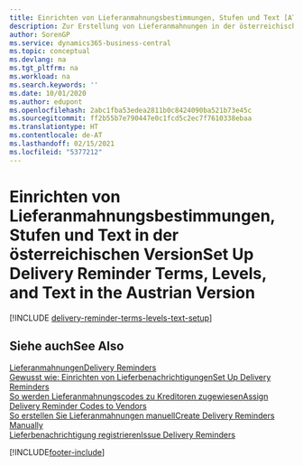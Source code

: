 ```yaml
---
title: Einrichten von Lieferanmahnungsbestimmungen, Stufen und Text [AT]
description: Zur Erstellung von Lieferanmahnungen in der österreichischen Version müssen Sie bestimmte Aufgaben einrichten.
author: SorenGP
ms.service: dynamics365-business-central
ms.topic: conceptual
ms.devlang: na
ms.tgt_pltfrm: na
ms.workload: na
ms.search.keywords: ''
ms.date: 10/01/2020
ms.author: edupont
ms.openlocfilehash: 2abc1fba53edea2811b0c8424090ba521b73e45c
ms.sourcegitcommit: ff2b55b7e790447e0c1fcd5c2ec7f7610338ebaa
ms.translationtype: HT
ms.contentlocale: de-AT
ms.lasthandoff: 02/15/2021
ms.locfileid: "5377212"
---
```

# <a name="set-up-delivery-reminder-terms-levels-and-text-in-the-austrian-version"></a><span data-ttu-id="713f2-103">Einrichten von Lieferanmahnungsbestimmungen, Stufen und Text in der österreichischen Version</span><span class="sxs-lookup"><span data-stu-id="713f2-103">Set Up Delivery Reminder Terms, Levels, and Text in the Austrian Version</span></span>

[!INCLUDE [delivery-reminder-terms-levels-text-setup](../includes/ATCHDE/delivery-reminder-terms-levels-text-setup.md)]

## <a name="see-also"></a><span data-ttu-id="713f2-104">Siehe auch</span><span class="sxs-lookup"><span data-stu-id="713f2-104">See Also</span></span>

[<span data-ttu-id="713f2-105">Lieferanmahnungen</span><span class="sxs-lookup"><span data-stu-id="713f2-105">Delivery Reminders</span></span>](delivery-reminders.md)  
[<span data-ttu-id="713f2-106">Gewusst wie: Einrichten von Lieferbenachrichtigungen</span><span class="sxs-lookup"><span data-stu-id="713f2-106">Set Up Delivery Reminders</span></span>](how-to-set-up-delivery-reminders.md)  
[<span data-ttu-id="713f2-107">So werden Lieferanmahnungscodes zu Kreditoren zugewiesen</span><span class="sxs-lookup"><span data-stu-id="713f2-107">Assign Delivery Reminder Codes to Vendors</span></span>](how-to-assign-delivery-reminder-codes-to-vendors.md)  
[<span data-ttu-id="713f2-108">So erstellen Sie Lieferanmahnungen manuell</span><span class="sxs-lookup"><span data-stu-id="713f2-108">Create Delivery Reminders Manually</span></span>](how-to-create-delivery-reminders-manually.md)  
[<span data-ttu-id="713f2-109">Lieferbenachrichtigung registrieren</span><span class="sxs-lookup"><span data-stu-id="713f2-109">Issue Delivery Reminders</span></span>](how-to-issue-delivery-reminders.md)  


[!INCLUDE[footer-include](../../includes/footer-banner.md)]